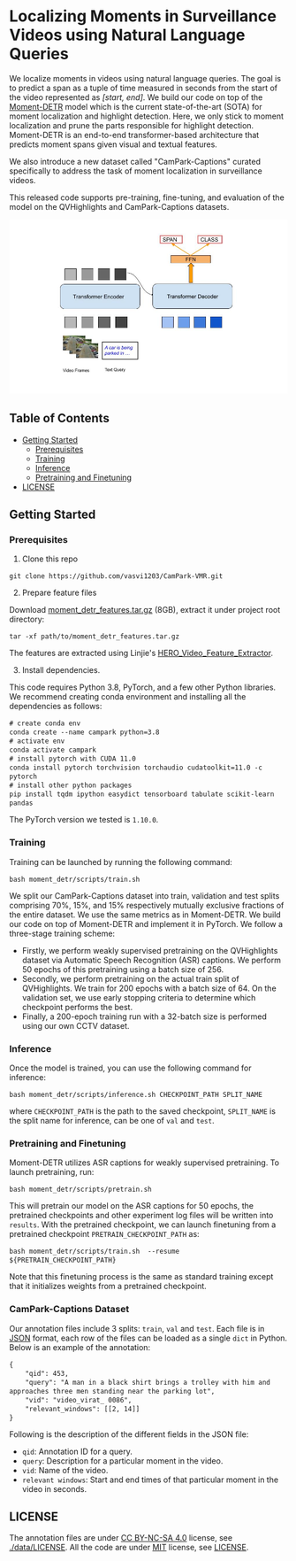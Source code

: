 # Localizing Moments in Surveillance Videos using Natural Language Queries

We localize moments in videos using natural language queries. The goal is to predict a span as a tuple of time measured in seconds from the start of the video represented as *[start, end]*. We build our code on top of the [Moment-DETR](https://github.com/jayleicn/moment_detr) model which is the current state-of-the-art (SOTA) for moment localization and highlight detection. Here, we only stick to moment localization and prune the parts responsible for highlight detection. Moment-DETR is an end-to-end transformer-based architecture that predicts moment spans given visual and textual features. 

We also introduce a new dataset called "CamPark-Captions" curated
specifically to address the task of moment localization in surveillance videos.

This released code supports pre-training, fine-tuning, and evaluation of the model on the QVHighlights and CamPark-Captions datasets.


![model](./assets/architecture.jpg)


## Table of Contents

* [Getting Started](#getting-started)
    * [Prerequisites](#prerequisites)
    * [Training](#training)
    * [Inference](#inference)
    * [Pretraining and Finetuning](#pretraining-and-finetuning)
* [LICENSE](#license)



## Getting Started 

### Prerequisites
1. Clone this repo

```
git clone https://github.com/vasvi1203/CamPark-VMR.git
```

2. Prepare feature files

Download [moment_detr_features.tar.gz](https://drive.google.com/file/d/1Hiln02F1NEpoW8-iPZurRyi-47-W2_B9/view?usp=sharing) (8GB), 
extract it under project root directory:
```
tar -xf path/to/moment_detr_features.tar.gz
```
The features are extracted using Linjie's [HERO_Video_Feature_Extractor](https://github.com/linjieli222/HERO_Video_Feature_Extractor).

3. Install dependencies.

This code requires Python 3.8, PyTorch, and a few other Python libraries. We recommend creating conda environment and installing all the dependencies as follows:
```
# create conda env
conda create --name campark python=3.8
# activate env
conda activate campark
# install pytorch with CUDA 11.0
conda install pytorch torchvision torchaudio cudatoolkit=11.0 -c pytorch
# install other python packages
pip install tqdm ipython easydict tensorboard tabulate scikit-learn pandas
```
The PyTorch version we tested is `1.10.0`.

### Training

Training can be launched by running the following command:
```
bash moment_detr/scripts/train.sh 
```
We split our CamPark-Captions dataset into train, validation and test splits comprising 70%, 15%, and 15% respectively mutually exclusive fractions of the entire dataset. We use the same metrics as in Moment-DETR. We build our code on top of Moment-DETR and implement it in PyTorch. We follow a three-stage training scheme:
* Firstly, we perform weakly supervised pretraining on the QVHighlights dataset via Automatic Speech Recognition (ASR) captions. We perform 50 epochs of this pretraining using a batch size of 256.
* Secondly, we perform pretraining on the actual train split of QVHighlights. We train for 200 epochs with a batch size of 64. On the validation set, we use early stopping criteria to determine which checkpoint performs the best.
* Finally, a 200-epoch training run with a 32-batch size is performed using our own CCTV dataset.

### Inference
Once the model is trained, you can use the following command for inference:
```
bash moment_detr/scripts/inference.sh CHECKPOINT_PATH SPLIT_NAME  
``` 
where `CHECKPOINT_PATH` is the path to the saved checkpoint, `SPLIT_NAME` is the split name for inference, can be one of `val` and `test`.

### Pretraining and Finetuning
Moment-DETR utilizes ASR captions for weakly supervised pretraining. To launch pretraining, run:
```
bash moment_detr/scripts/pretrain.sh 
```  
This will pretrain our model on the ASR captions for 50 epochs, the pretrained checkpoints and other experiment log files will be written into `results`. With the pretrained checkpoint, we can launch finetuning from a pretrained checkpoint `PRETRAIN_CHECKPOINT_PATH` as:
```
bash moment_detr/scripts/train.sh  --resume ${PRETRAIN_CHECKPOINT_PATH}
```
Note that this finetuning process is the same as standard training except that it initializes weights from a pretrained checkpoint. 


### CamPark-Captions Dataset
Our annotation files include 3 splits: `train`, `val` and `test`. Each file is in [JSON](https://json.org/) format, each row of the files can be loaded as a single `dict` in Python. Below is an example of the annotation:

```
{
    "qid": 453,
    "query": "A man in a black shirt brings a trolley with him and approaches three men standing near the parking lot",
    "vid": "video_virat_ 0086",
    "relevant_windows": [[2, 14]]
}
```

Following is the description of the different fields in the JSON file:
* `qid`: Annotation ID for a query.
* `query`: Description for a particular moment in the video.
* `vid`: Name of the video.
* `relevant windows`: Start and end times of that particular moment in the video in seconds.

## LICENSE
The annotation files are under [CC BY-NC-SA 4.0](https://creativecommons.org/licenses/by-nc-sa/4.0/) license, see [./data/LICENSE](data/LICENSE). All the code are under [MIT](https://opensource.org/licenses/MIT) license, see [LICENSE](./LICENSE).
 
